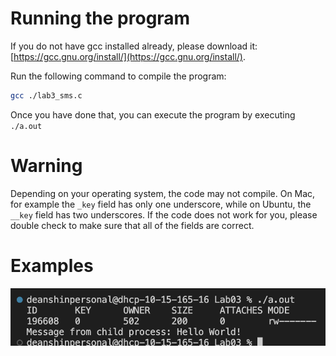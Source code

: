 # Running the program

If you do not have gcc installed already, please download it: [https://gcc.gnu.org/install/](https://gcc.gnu.org/install/).

Run the following command to compile the program:

```sh
gcc ./lab3_sms.c
```

Once you have done that, you can execute the program by executing `./a.out`

# Warning
Depending on your operating system, the code may not compile. On Mac, for example the `_key` field has only one underscore, while on Ubuntu, the `__key` field has two underscores. If the code does not work for you, please double check to make sure that all of the fields are correct.

# Examples
![test](./Example.png)
